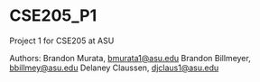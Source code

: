 # CSE205_P1
Project 1 for CSE205 at ASU

Authors:
Brandon Murata, bmurata1@asu.edu
Brandon Billmeyer, bbillmey@asu.edu
Delaney Claussen, djclaus1@asu.edu
